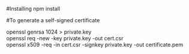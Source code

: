 #Installing
npm install

#To generate a self-signed certificate

openssl genrsa 1024 > private.key </br>
openssl req -new -key private.key -out cert.csr </br>
openssl x509 -req -in cert.csr -signkey private.key -out certificate.pem </br>

